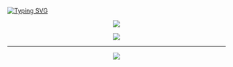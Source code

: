 [![Typing SVG](https://readme-typing-svg.herokuapp.com/?color=A020F0size=35&center=true&vCenter=true&width=1000&lines=Hi,+I'm+GuiGui;I'm+20+Years+Old;I'm+From+Curitiba,+PR;I+Study+Software+Engineering;Welcome!:%29)](https://git.io/typing-svg)





<div align="center">

![](https://github-readme-streak-stats.herokuapp.com/?user=Alquieri&theme=transparent&hide_border=true)<br/>

<div align="center">
  
![](https://github-readme-stats.vercel.app/api/top-langs/?username=Alquieri&theme=transparent&hide_border=true&include_all_commits=false&count_private=false&layout=compact)

</div>

---

<div align="center"> 
  
  [![](https://visitcount.itsvg.in/api?id=Alquieri&label=Profile%20Views&color=5icon=9&pretty=true)](https://visitcount.itsvg.in)

</div>
